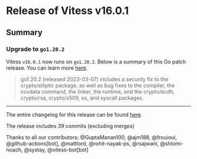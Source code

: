 # Release of Vitess v16.0.1
## Summary

### Upgrade to `go1.20.2`

Vitess `v16.0.1` now runs on `go1.20.2`.
Below is a summary of this Go patch release. You can learn more [here](https://go.dev/doc/devel/release#go1.20).

> go1.20.2 (released 2023-03-07) includes a security fix to the crypto/elliptic package, as well as bug fixes to the compiler, the covdata command, the linker, the runtime, and the crypto/ecdh, crypto/rsa, crypto/x509, os, and syscall packages.


------------
The entire changelog for this release can be found [here](https://github.com/vitessio/vitess/blob/main/changelog/16.0/16.0.1/changelog.md).

The release includes 39 commits (excluding merges)

Thanks to all our contributors: @GuptaManan100, @ajm188, @frouioui, @github-actions[bot], @mattlord, @rohit-nayak-ps, @rsajwani, @shlomi-noach, @systay, @vitess-bot[bot]

